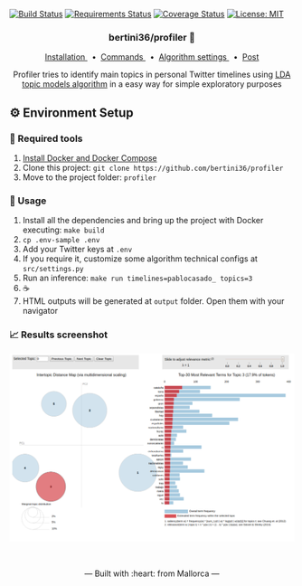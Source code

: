 [![Build Status](https://travis-ci.org/bertini36/profiler.svg?branch=master)](https://travis-ci.org/bertini36/profiler)
[![Requirements Status](https://requires.io/github/bertini36/profiler/requirements.svg?branch=master)](https://requires.io/github/bertini36/profiler/requirements/?branch=master)
[![Coverage Status](https://coveralls.io/repos/github/bertini36/profiler/badge.svg?branch=master)](https://coveralls.io/github/bertini36/profiler?branch=master)
[![License: MIT](https://img.shields.io/badge/License-MIT-blue.svg)](https://opensource.org/licenses/MIT)

<h3 align="center">
    bertini36/profiler 📖
</h3>
<p align="center">
  <a href="#-environment-setup" target="_blank">
    Installation
  </a>&nbsp;&nbsp;•&nbsp;
  <a href="https://github.com/bertini36/profiler/blob/master/Makefile" target="_blank">
    Commands
  </a>&nbsp;&nbsp;•&nbsp;
  <a href="https://github.com/bertini36/profiler/blob/master/src/settings.py" target="_blank">
    Algorithm settings
  </a>&nbsp;&nbsp;•&nbsp;
  <a href="https://albertopou.dev/blog/profiling-on-social-networks" target="_blank">
    Post
  </a>
</p>
<p align="center">
Profiler tries to identify main topics in personal Twitter timelines using
<a href="http://www.jmlr.org/papers/volume3/blei03a/blei03a.pdf">LDA
 topic models algorithm</a> in a easy way for simple exploratory purposes
</p>

## ⚙️ Environment Setup

### 🐳 Required tools

1. [Install Docker and Docker Compose](https://www.docker.com/get-started)
2. Clone this project: `git clone https://github.com/bertini36/profiler`
3. Move to the project folder: `profiler`

### 🚀 Usage

1. Install all the dependencies and bring up the project with Docker executing: `make build`
2. `cp .env-sample .env`
3. Add your Twitter keys at `.env`
4. If you require it, customize some algorithm technical configs at `src/settings.py`
5. Run an inference: `make run timelines=pablocasado_ topics=3`
6. ☕
7. HTML outputs will be generated at `output` folder. Open them with your navigator

### 📈 Results screenshot

<p align="center"><img src="https://github.com/bertini36/profiler/blob/master/img/photo.png"/></p>

<br />
<p align="center">&mdash; Built with :heart: from Mallorca &mdash;</p>

